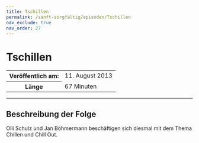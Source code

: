 ```yaml
---
title: Tschillen
permalink: /sanft-sorgfältig/episoden/Tschillen
nav_exclude: true
nav_order: 27
---
```


# Tschillen
<table class="resp-table dcf-table dcf-table-responsive dcf-table-bordered dcf-table-striped dcf-w-100%">
                    <tbody>
                        <tr>
                            <th scope="row">Veröffentlich am:</th>
                            <td data-label="Veröffentlich am:">11. August 2013</td>
                        </tr>
                        <tr>
                            <th scope="row">Länge </th>
                            <td data-label="Länge ">67 Minuten</td>
                        </tr></tbody>
                </table>

***

## Beschreibung der Folge

<div>
Olli Schulz und Jan Böhmermann beschäftigen sich diesmal mit dem Thema Chillen und Chill Out.  
</div>

